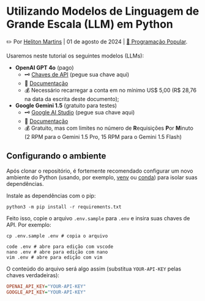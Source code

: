 # Utilizando Modelos de Linguagem de Grande Escala (LLM) em Python

✏️ Por [Heliton Martins](https://hellmrf.dev.br) | 01 de agosto de 2024 | [🌱 Programação Popular](https://youtube.com/@programacaopopular).

Usaremos neste tutorial os seguintes modelos (LLMs):
- **OpenAI GPT 4o** (pago)
    - 🗝️ [Chaves de API](https://platform.openai.com/api-keys) (pegue sua chave aqui)
    - 📄 [Documentação](https://platform.openai.com/docs/overview)
    - 💰 Necessário recarregar a conta em no mínimo US$ 5,00 (R$ 28,76 na data da escrita deste documento);
- **Google Gemini 1.5** (gratuito para testes)
    - 🗝️ [Google AI Studio](https://aistudio.google.com/app/prompts/new_chat) (pegue sua chave aqui)
    - 📄 [Documentação](https://ai.google.dev/gemini-api/docs)
    - 💰 Gratuito, mas com limites no número de **R**equisições **P**or **M**inuto (2 RPM para o Gemini 1.5 Pro, 15 RPM para o Gemini 1.5 Flash)

## Configurando o ambiente

Após clonar o repositório, é fortemente recomendado configurar um novo ambiente do Python (usando, por exemplo, [venv](https://cloud.google.com/python/docs/setup?hl=pt-br#installing_and_using_virtualenv) ou [conda](https://docs.anaconda.com/miniconda/)) para isolar suas dependências.

Instale as dependências com o pip:
```shell
python3 -m pip install -r requirements.txt
```

Feito isso, copie o arquivo `.env.sample` para `.env` e insira suas chaves de API. Por exemplo:

```shell
cp .env.sample .env # copia o arquivo

code .env # abre para edição com vscode
nano .env # abre para edição com nano
vim .env # abre para edição com vim
```

O conteúdo do arquivo será algo assim (substitua `YOUR-API-KEY` pelas chaves verdadeiras):

```ini
OPENAI_API_KEY="YOUR-API-KEY"
GOOGLE_API_KEY="YOUR-API-KEY"
```